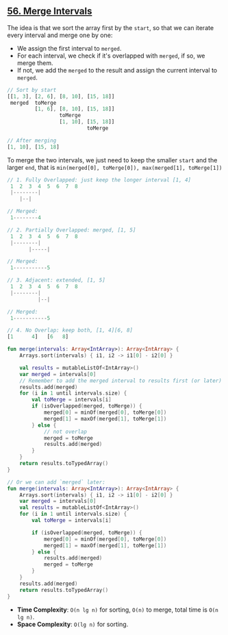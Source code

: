 ## [56. Merge Intervals](https://leetcode.com/problems/merge-intervals/)

The idea is that we sort the array first by the `start`, so that we can iterate every interval and merge one by one:
* We assign the first interval to `merged`.
* For each interval, we check if it's overlapped with `merged`, if so, we merge them.
* If not, we add the `merged` to the result and assign the current interval to `merged`.

```js
// Sort by start
[[1, 3], [2, 6], [8, 10], [15, 18]]
 merged  toMerge
         [1, 6], [8, 10], [15, 18]]
                 toMerge
                 [1, 10], [15, 18]]
                          toMerge

// After merging
[1, 10], [15, 18]
```

To merge the two intervals, we just need to keep the smaller `start` and the larger `end`, that is `min(merged[0], toMerge[0]), max(merged[1], toMerge[1])`

```js
// 1. Fully Overlapped: just keep the longer interval [1, 4]
 1  2  3  4  5  6  7  8
 |--------|
    |--|

// Merged:
 1--------4

// 2. Partially Overlapped: merged, [1, 5]
 1  2  3  4  5  6  7  8
 |--------|
       |-----|

// Merged:
 1-----------5

// 3. Adjacent: extended, [1, 5]
 1  2  3  4  5  6  7  8
 |--------|
          |--|

// Merged:
 1-----------5

// 4. No Overlap: keep both, [1, 4][6, 8]
[1      4]   [6   8]
```

```kotlin
fun merge(intervals: Array<IntArray>): Array<IntArray> {
    Arrays.sort(intervals) { i1, i2 -> i1[0] - i2[0] }

    val results = mutableListOf<IntArray>()
    var merged = intervals[0]
    // Remember to add the merged interval to results first (or later)
    results.add(merged)
    for (i in 1 until intervals.size) {
        val toMerge = intervals[i]
        if (isOverlapped(merged, toMerge)) {
            merged[0] = minOf(merged[0], toMerge[0])
            merged[1] = maxOf(merged[1], toMerge[1])
        } else {
            // not overlap
            merged = toMerge
            results.add(merged)
        }
    }
    return results.toTypedArray()
}

// Or we can add `merged` later:
fun merge(intervals: Array<IntArray>): Array<IntArray> {
    Arrays.sort(intervals) { i1, i2 -> i1[0] - i2[0] }
    var merged = intervals[0]
    val results = mutableListOf<IntArray>()
    for (i in 1 until intervals.size) {
        val toMerge = intervals[i]

        if (isOverlapped(merged, toMerge)) {
            merged[0] = minOf(merged[0], toMerge[0])
            merged[1] = maxOf(merged[1], toMerge[1])
        } else {
            results.add(merged)
            merged = toMerge
        }
    }
    results.add(merged)
    return results.toTypedArray()
}
```

* **Time Complexity**: `O(n lg n)` for sorting, `O(n)` to merge, total time is `O(n lg n)`.
* **Space Complexity**: `O(lg n)` for sorting.
